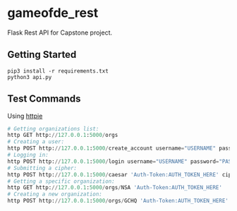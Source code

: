 # gameofde_rest
Flask Rest API for Capstone project.

## Getting Started
```
pip3 install -r requirements.txt
python3 api.py
```

## Test Commands
Using [httpie](https://httpie.org/)
```python
# Getting organizations list:
http GET http://127.0.0.1:5000/orgs
# Creating a user:
http POST http://127.0.0.1:5000/create_account username="USERNAME" password="PASSWORD" email="EMAIL" role="admin"
# Logging in:
http POST http://127.0.0.1:5000/login username="USERNAME" password="PASSWORD"
# Submitting a cipher:
http POST http://127.0.0.1:5000/caesar 'Auth-Token:AUTH_TOKEN_HERE' cipher='hello' lang='en'
# Getting a specific organization:
http GET http://127.0.0.1:5000/orgs/NSA 'Auth-Token:AUTH_TOKEN_HERE'
# Creating a new organization:
http POST http://127.0.0.1:5000/orgs/GCHQ 'Auth-Token:AUTH_TOKEN_HERE'

```
